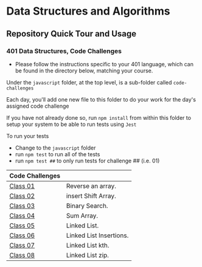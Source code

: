 # Data Structures and Algorithms

## Repository Quick Tour and Usage

### 401 Data Structures, Code Challenges

- Please follow the instructions specific to your 401 language, which can be found in the directory below, matching your course.

Under the `javascript` folder, at the top level, is a sub-folder called `code-challenges`

Each day, you'll add one new file to this folder to do your work for the day's assigned code challenge

If you have not already done so, run `npm install` from within this folder to setup your system to be able to run tests using `Jest`

To run your tests

- Change to the `javascript` folder
- run `npm test` to run all of the tests
- run `npm test ##` to only run tests for challenge ## (i.e. 01)

| Code Challenges                                                         |                         |
| ----------------------------------------------------------------------- | ----------------------- |
| [Class 01](javascript/code-challenges/reverse-an-array/README.md)       | Reverse an array.       |
| [Class 02](javascript/code-challenges/array-insert-shift/README.md)     | insert Shift Array.     |
| [Class 03](javascript/code-challenges/array-binary-search/README.md)    | Binary Search.          |
| [Class 04](javascript/code-challenges/sum-array/README.md)              | Sum Array.              |
| [Class 05](javascript/code-challenges/linked-list/README.md)            | Linked List.            |
| [Class 06](javascript/code-challenges/linked-list-insertions/README.md) | Linked List Insertions. |
| [Class 07](javascript/code-challenges/linked-list-kth/README.md)        | Linked List kth.        |
| [Class 08](javascript/code-challenges/linked-list-zip/README.md)        | Linked List zip.        |
